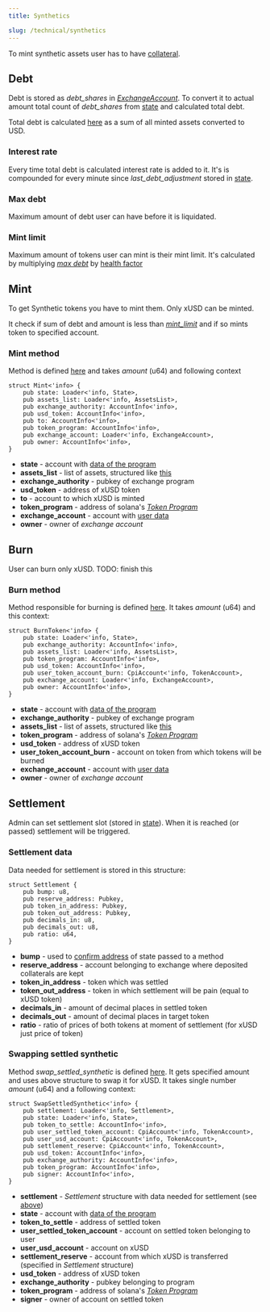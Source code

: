 ```yaml
---
title: Synthetics 

slug: /technical/synthetics
---
```


To mint synthetic assets user has to have [collateral](/docs/technical/collateral). 


## Debt

Debt is stored as *debt_shares* in [_ExchangeAccount_](/docs/technical/account). To convert it to actual amount total count of *debt_shares* from [state](http://localhost:3000/docs/technical/state#structure-of-state) and calculated total debt.

Total debt is calculated [here](https://github.com/Synthetify/synthetify-protocol/blob/4c39873b86324348c40c9677fac15db4f6a48dce/programs/exchange/src/math.rs#L12-L33) as a sum of all minted assets converted to USD.


### Interest rate 

Every time total debt is calculated interest rate is added to it. It's is compounded for every minute since *last_debt_adjustment* stored in [state](http://localhost:3000/docs/technical/state#structure-of-state). 


### Max debt

Maximum amount of debt user can have before it is liquidated.


### Mint limit

Maximum amount of tokens user can mint is their mint limit. It's calculated by multiplying [*max debt*](#max-debt) by [health factor](http://localhost:3000/docs/technical/state#structure-of-state)



## Mint

To get Synthetic tokens you have to mint them. Only xUSD can be minted. 

It check if sum of debt and amount is less than [*mint_limit*](#mint-limit) and if so mints token to specified account.


### Mint method

Method is defined [here](https://github.com/Synthetify/synthetify-protocol/blob/cb56d5f6aa971375d651ae452c216d42203c511a/programs/exchange/src/lib.rs#L258-L314) and takes _amount_ (u64) and following context

    struct Mint<'info> {
        pub state: Loader<'info, State>,
        pub assets_list: Loader<'info, AssetsList>,
        pub exchange_authority: AccountInfo<'info>,
        pub usd_token: AccountInfo<'info>,
        pub to: AccountInfo<'info>,
        pub token_program: AccountInfo<'info>,
        pub exchange_account: Loader<'info, ExchangeAccount>,
        pub owner: AccountInfo<'info>,
    }

  * **state** - account with [data of the program](/docs/technical/state)
  * **assets_list** - list of assets, structured like [this]('/docs/technical/state#assetslist-structure')
  * **exchange_authority** - pubkey of exchange program
  * **usd_token** - address of xUSD token
  * **to** - account to which xUSD is minted
  * **token_program** - address of solana's [_Token Program_](https://spl.solana.com/token)
  * **exchange_account** - account with [user data](/docs/technical/account#structure-of-account)
  * **owner** - owner of _exchange account_



## Burn
User can burn only xUSD.
TODO: finish this

### Burn method

Method responsible for burning is defined [here](https://github.com/Synthetify/synthetify-protocol/blob/cb56d5f6aa971375d651ae452c216d42203c511a/programs/exchange/src/lib.rs#L539-L661). It takes _amount_ (u64) and this context:

    struct BurnToken<'info> {
        pub state: Loader<'info, State>,
        pub exchange_authority: AccountInfo<'info>,
        pub assets_list: Loader<'info, AssetsList>,
        pub token_program: AccountInfo<'info>,
        pub usd_token: AccountInfo<'info>,
        pub user_token_account_burn: CpiAccount<'info, TokenAccount>,
        pub exchange_account: Loader<'info, ExchangeAccount>,
        pub owner: AccountInfo<'info>,
    }

  * **state** - account with [data of the program](/docs/technical/state)
  * **exchange_authority** - pubkey of exchange program
  * **assets_list** - list of assets, structured like [this](/docs/technical/state#assetslist-structure)
  * **token_program** - address of solana's [_Token Program_](https://spl.solana.com/token)
  * **usd_token** - address of xUSD token
  * **user_token_account_burn** - account on token from which tokens will be burned
  * **exchange_account** - account with [user data](/docs/technical/account#structure-of-account)
  * **owner** - owner of _exchange account_


## Settlement

Admin can set settlement slot (stored in [state](/docs/technical/state#structure-of-state)). When it is reached (or passed) settlement will be triggered.

### Settlement data

Data needed for settlement is stored in this structure:

    struct Settlement {
        pub bump: u8,
        pub reserve_address: Pubkey,
        pub token_in_address: Pubkey,
        pub token_out_address: Pubkey,
        pub decimals_in: u8,
        pub decimals_out: u8,
        pub ratio: u64,
    }

  * **bump** - used to [confirm address](https://docs.solana.com/developing/programming-model/calling-between-programs#hash-based-generated-program-addresses) of state passed to a method
  * **reserve_address** - account belonging to exchange where deposited collaterals are kept
  * **token_in_address** - token which was settled
  * **token_out_address** - token in which settlement will be pain (equal to xUSD token)
  * **decimals_in** - amount of decimal places in settled token
  * **decimals_out** - amount of decimal places in target token
  * **ratio** - ratio of prices of both tokens at moment of settlement (for xUSD just price of token)


### Swapping settled synthetic

Method *swap_settled_synthetic* is defined [here](https://github.com/Synthetify/synthetify-protocol/blob/4c39873b86324348c40c9677fac15db4f6a48dce/programs/exchange/src/lib.rs#L1362-L1393). It gets specified amount and uses above structure to swap it for xUSD. It takes single number _amount_ (u64) and a following context:

    struct SwapSettledSynthetic<'info> {
        pub settlement: Loader<'info, Settlement>,
        pub state: Loader<'info, State>,
        pub token_to_settle: AccountInfo<'info>,
        pub user_settled_token_account: CpiAccount<'info, TokenAccount>,
        pub user_usd_account: CpiAccount<'info, TokenAccount>,
        pub settlement_reserve: CpiAccount<'info, TokenAccount>,
        pub usd_token: AccountInfo<'info>,
        pub exchange_authority: AccountInfo<'info>,
        pub token_program: AccountInfo<'info>,
        pub signer: AccountInfo<'info>,
    }

  * **settlement** - _Settlement_ structure with data needed for settlement (see [above](#settlement-data))
  * **state** - account with [data of the program](/docs/technical/state)
  * **token_to_settle** - address of settled token
  * **user_settled_token_account** - account on settled token belonging to user
  * **user_usd_account** - account on xUSD
  * **settlement_reserve** - account from which xUSD is transferred (specified in _Settlement_ structure)
  * **usd_token** - address of xUSD token
  * **exchange_authority** - pubkey belonging to program
  * **token_program** - address of solana's [_Token Program_](https://spl.solana.com/token)
  * **signer** - owner of account on settled token
